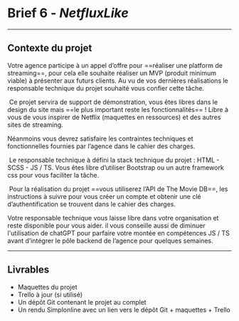 
# **Brief 6** - *NetfluxLike*

--- 

## Contexte du projet


Votre agence participe à un appel d’offre pour ==réaliser une platform de streaming==, pour cela elle souhaite réaliser un MVP (produit minimum viable) à présenter aux futurs clients. Au vu de vos dernières réalisations le responsable technique du projet souhaité vous confier cette tâche.

​
Ce projet servira de support de démonstration, vous êtes libres dans le design du site mais ==le plus important reste les fonctionnalités== ! Libre à vous de vous inspirer de Netflix (maquettes en ressources) et des autres sites de streaming.

Néanmoins vous devrez satisfaire les contraintes techniques et fonctionnelles fournies par l’agence dans le cahier des charges.

​
Le responsable technique à défini la stack technique du projet : HTML - SCSS - JS / TS. Vous êtes libre d’utiliser Bootstrap ou un autre framework css pour vous faciliter la tâche.

​
Pour la réalisation du projet ==vous utiliserez l’API de The Movie DB==, les instructions à suivre pour vous créer un compte et obtenir une clé d’authentification se trouvent dans le cahier des charges.


Votre responsable technique vous laisse libre dans votre organisation et reste disponible pour vous aider. il vous conseille aussi de diminuer l'utilisation de chatGPT pour parfaire votre montée en compétences JS / TS avant d’intégrer le pôle backend de l’agence pour quelques semaines.

---
## ​Livrables

- Maquettes du projet
- Trello à jour (si utilisé)
- Un dépôt Git contenant le projet au complet
- Un rendu Simplonline avec un lien vers le dépôt Git + maquettes + Trello